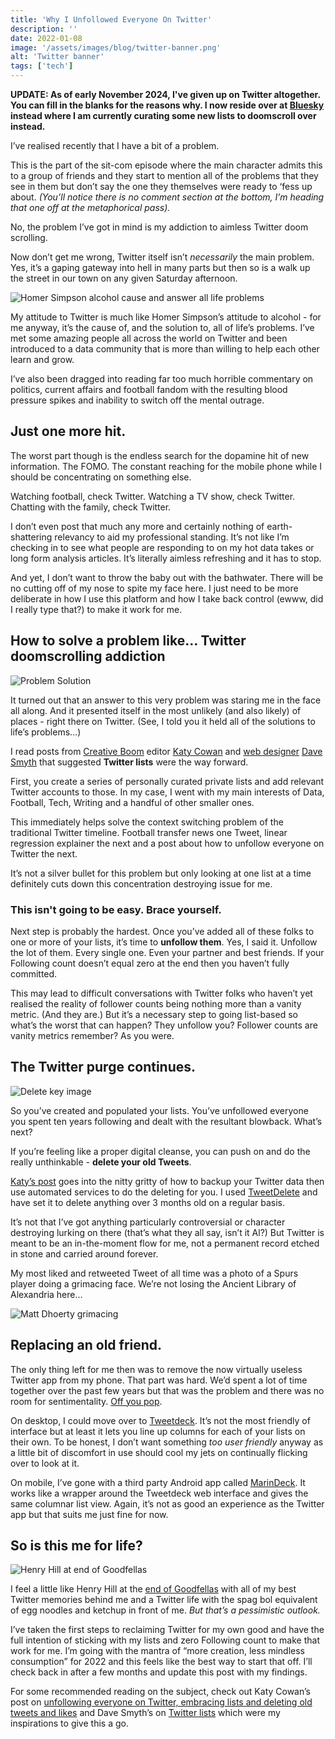 ```yaml
---
title: 'Why I Unfollowed Everyone On Twitter'
description: ''
date: 2022-01-08
image: '/assets/images/blog/twitter-banner.png'
alt: 'Twitter banner'
tags: ['tech']
---
```

**UPDATE: As of early November 2024, I've given up on Twitter altogether. You can fill in the blanks for the reasons why. I now reside over at [Bluesky](https://bsky.app/profile/alanhylands.com) instead where I am currently curating some new lists to doomscroll over instead.**

I’ve realised recently that I have a bit of a problem.

This is the part of the sit-com episode where the main character admits this to a group of friends and they start to mention all of the problems that they see in them but don’t say the one they themselves were ready to ‘fess up about. _(You’ll notice there is no comment section at the bottom, I’m heading that one off at the metaphorical pass)._

No, the problem I’ve got in mind is my addiction to aimless Twitter doom scrolling.

Now don’t get me wrong, Twitter itself isn’t _necessarily_ the main problem. Yes, it’s a gaping gateway into hell in many parts but then so is a walk up the street in our town on any given Saturday afternoon.

![Homer Simpson alcohol cause and answer all life problems](/assets/images/blog/homer-alcohol-life-problems.png)

My attitude to Twitter is much like Homer Simpson’s attitude to alcohol - for me anyway, it’s the cause of, and the solution to, all of life’s problems. I’ve met some amazing people all across the world on Twitter and been introduced to a data community that is more than willing to help each other learn and grow.

I’ve also been dragged into reading far too much horrible commentary on politics, current affairs and football fandom with the resulting blood pressure spikes and inability to switch off the mental outrage.

## Just one more hit.

The worst part though is the endless search for the dopamine hit of new information. The FOMO. The constant reaching for the mobile phone while I should be concentrating on something else.

Watching football, check Twitter. Watching a TV show, check Twitter. Chatting with the family, check Twitter.

I don’t even post that much any more and certainly nothing of earth-shattering relevancy to aid my professional standing. It’s not like I’m checking in to see what people are responding to on my hot data takes or long form analysis articles. It’s literally aimless refreshing and it has to stop.

And yet, I don’t want to throw the baby out with the bathwater. There will be no cutting off of my nose to spite my face here. I just need to be more deliberate in how I use this platform and how I take back control (ewww, did I really type that?) to make it work for me.

## How to solve a problem like… Twitter doomscrolling addiction

![Problem Solution](/assets/images/blog/problem-lightbulb-solution.png)

It turned out that an answer to this very problem was staring me in the face all along. And it presented itself in the most unlikely (and also likely) of places - right there on Twitter. (See, I told you it held all of the solutions to life’s problems…)

I read posts from [Creative Boom](https://www.creativeboom.com/) editor [Katy Cowan](https://twitter.com/katylcowan) and [web designer](https://scruples.studio/) [Dave Smyth](https://twitter.com/websmyth) that suggested **Twitter lists** were the way forward.

First, you create a series of personally curated private lists and add relevant Twitter accounts to those. In my case, I went with my main interests of Data, Football, Tech, Writing and a handful of other smaller ones.

This immediately helps solve the context switching problem of the traditional Twitter timeline. Football transfer news one Tweet, linear regression explainer the next and a post about how to unfollow everyone on Twitter the next.

It’s not a silver bullet for this problem but only looking at one list at a time definitely cuts down this concentration destroying issue for me.

### This isn't going to be easy. Brace yourself.

Next step is probably the hardest. Once you’ve added all of these folks to one or more of your lists, it’s time to **unfollow them**. Yes, I said it. Unfollow the lot of them. Every single one. Even your partner and best friends. If your Following count doesn’t equal zero at the end then you haven’t fully committed.

This may lead to difficult conversations with Twitter folks who haven’t yet realised the reality of follower counts being nothing more than a vanity metric. (And they are.) But it’s a necessary step to going list-based so what’s the worst that can happen? They unfollow you? Follower counts are vanity metrics remember? As you were.

## The Twitter purge continues.

![Delete key image](/assets/images/blog/delete-key.png)

So you’ve created and populated your lists. You’ve unfollowed everyone you spent ten years following and dealt with the resultant blowback. What’s next?

If you’re feeling like a proper digital cleanse, you can push on and do the really unthinkable - **delete your old Tweets**.

[Katy’s post](https://www.katycowan.co.uk/unfollowing-everyone-on-twitter-and-embracing-lists/) goes into the nitty gritty of how to backup your Twitter data then use automated services to do the deleting for you. I used [TweetDelete](https://tweetdelete.net/) and have set it to delete anything over 3 months old on a regular basis.

It’s not that I’ve got anything particularly controversial or character destroying lurking on there (that’s what they all say, isn’t it Al?) But Twitter is meant to be an in-the-moment flow for me, not a permanent record etched in stone and carried around forever.

My most liked and retweeted Tweet of all time was a photo of a Spurs player doing a grimacing face. We’re not losing the Ancient Library of Alexandria here…

![Matt Dhoerty grimacing](/assets/images/blog/matt-doherty-grimacing.png)

## Replacing an old friend.

The only thing left for me then was to remove the now virtually useless Twitter app from my phone. That part was hard. We’d spent a lot of time together over the past few years but that was the problem and there was no room for sentimentality. [Off you pop](https://www.espn.co.uk/football/blog/the-toe-poke/65/post/3815633/off-you-pop-the-best-of-referee-mike-deans-100-premier-league-red-cards).

On desktop, I could move over to [Tweetdeck](https://tweetdeck.twitter.com/). It’s not the most friendly of interface but at least it lets you line up columns for each of your lists on their own. To be honest, I don’t want something _too user friendly_ anyway as a little bit of discomfort in use should cool my jets on continually flicking over to look at it.

On mobile, I’ve gone with a third party Android app called [MarinDeck](https://play.google.com/store/apps/details?id=online.hisubway.marindeck&hl=en_GB&gl=US). It works like a wrapper around the Tweetdeck web interface and gives the same columnar list view. Again, it’s not as good an experience as the Twitter app but that suits me just fine for now.

## So is this me for life?

![Henry Hill at end of Goodfellas](/assets/images/blog/henry-hill-end-goodfellas.png)

I feel a little like Henry Hill at the [end of Goodfellas](https://www.youtube.com/watch?v=XUWKrzsFh2c) with all of my best Twitter memories behind me and a Twitter life with the spag bol equivalent of egg noodles and ketchup in front of me. _But that’s a pessimistic outlook._

I’ve taken the first steps to reclaiming Twitter for my own good and have the full intention of sticking with my lists and zero Following count to make that work for me. I’m going with the mantra of “more creation, less mindless consumption” for 2022 and this feels like the best way to start that off. I’ll check back in after a few months and update this post with my findings.

For some recommended reading on the subject, check out Katy Cowan’s post on [unfollowing everyone on Twitter, embracing lists and deleting old tweets and likes](https://www.katycowan.co.uk/unfollowing-everyone-on-twitter-and-embracing-lists/) and Dave Smyth’s on [Twitter lists](https://davesmyth.com/twitter-lists) which were my inspirations to give this a go.
